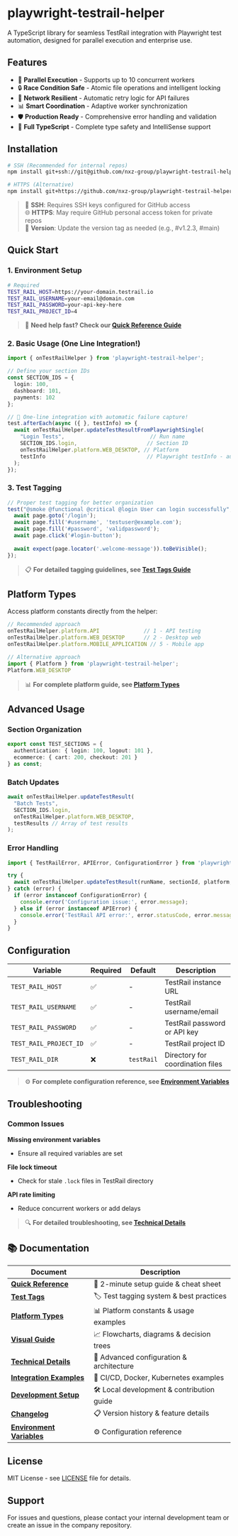# playwright-testrail-helper

A TypeScript library for seamless TestRail integration with Playwright test automation, designed for parallel execution and enterprise use.

## Features

- 🚀 **Parallel Execution** - Supports up to 10 concurrent workers
- 🔒 **Race Condition Safe** - Atomic file operations and intelligent locking
- 🔄 **Network Resilient** - Automatic retry logic for API failures
- 📊 **Smart Coordination** - Adaptive worker synchronization
- 🛡️ **Production Ready** - Comprehensive error handling and validation
- 📝 **Full TypeScript** - Complete type safety and IntelliSense support

## Installation

```bash
# SSH (Recommended for internal repos)
npm install git+ssh://git@github.com/nxz-group/playwright-testrail-helper.git#v1.2.2

# HTTPS (Alternative)
npm install git+https://github.com/nxz-group/playwright-testrail-helper.git#v1.2.2
```

> 🔑 **SSH**: Requires SSH keys configured for GitHub access  
> 🌐 **HTTPS**: May require GitHub personal access token for private repos  
> 📌 **Version**: Update the version tag as needed (e.g., #v1.2.3, #main)

## Quick Start

### 1. Environment Setup
```bash
# Required
TEST_RAIL_HOST=https://your-domain.testrail.io
TEST_RAIL_USERNAME=your-email@domain.com
TEST_RAIL_PASSWORD=your-api-key-here
TEST_RAIL_PROJECT_ID=4
```

> 🚀 **Need help fast? Check our [Quick Reference Guide](./docs/QUICK_REFERENCE.md)**

### 2. Basic Usage (One Line Integration!)
```typescript
import { onTestRailHelper } from 'playwright-testrail-helper';

// Define your section IDs
const SECTION_IDS = {
  login: 100,
  dashboard: 101,
  payments: 102
};

// 🎉 One-line integration with automatic failure capture!
test.afterEach(async ({ }, testInfo) => {
  await onTestRailHelper.updateTestResultFromPlaywrightSingle(
    "Login Tests",                           // Run name
    SECTION_IDS.login,                      // Section ID
    onTestRailHelper.platform.WEB_DESKTOP, // Platform
    testInfo                                // Playwright testInfo - automatic!
  );
});
```

### 3. Test Tagging
```typescript
// Proper test tagging for better organization
test("@smoke @functional @critical @login User can login successfully", async ({ page }) => {
  await page.goto('/login');
  await page.fill('#username', 'testuser@example.com');
  await page.fill('#password', 'validpassword');
  await page.click('#login-button');
  
  await expect(page.locator('.welcome-message')).toBeVisible();
});
```

> 📋 **For detailed tagging guidelines, see [Test Tags Guide](./docs/TEST_TAGS.md)**

## Platform Types

Access platform constants directly from the helper:

```typescript
// Recommended approach
onTestRailHelper.platform.API              // 1 - API testing
onTestRailHelper.platform.WEB_DESKTOP      // 2 - Desktop web
onTestRailHelper.platform.MOBILE_APPLICATION // 5 - Mobile app

// Alternative approach
import { Platform } from 'playwright-testrail-helper';
Platform.WEB_DESKTOP
```

> 📊 **For complete platform guide, see [Platform Types](./docs/PLATFORM_TYPES.md)**

## Advanced Usage

### Section Organization
```typescript
export const TEST_SECTIONS = {
  authentication: { login: 100, logout: 101 },
  ecommerce: { cart: 200, checkout: 201 }
} as const;
```

### Batch Updates
```typescript
await onTestRailHelper.updateTestResult(
  "Batch Tests",
  SECTION_IDS.login,
  onTestRailHelper.platform.WEB_DESKTOP,
  testResults // Array of test results
);
```

### Error Handling
```typescript
import { TestRailError, APIError, ConfigurationError } from 'playwright-testrail-helper';

try {
  await onTestRailHelper.updateTestResult(runName, sectionId, platform, results);
} catch (error) {
  if (error instanceof ConfigurationError) {
    console.error('Configuration issue:', error.message);
  } else if (error instanceof APIError) {
    console.error('TestRail API error:', error.statusCode, error.message);
  }
}
```

## Configuration

| Variable | Required | Default | Description |
|----------|----------|---------|-------------|
| `TEST_RAIL_HOST` | ✅ | - | TestRail instance URL |
| `TEST_RAIL_USERNAME` | ✅ | - | TestRail username/email |
| `TEST_RAIL_PASSWORD` | ✅ | - | TestRail password or API key |
| `TEST_RAIL_PROJECT_ID` | ✅ | - | TestRail project ID |
| `TEST_RAIL_DIR` | ❌ | `testRail` | Directory for coordination files |

> ⚙️ **For complete configuration reference, see [Environment Variables](./docs/ENVIRONMENT_VARIABLES.md)**

## Troubleshooting

### Common Issues

**Missing environment variables**
- Ensure all required variables are set

**File lock timeout**
- Check for stale `.lock` files in TestRail directory

**API rate limiting**
- Reduce concurrent workers or add delays

> 🔍 **For detailed troubleshooting, see [Technical Details](./docs/TECHNICAL_DETAILS.md)**

## 📚 Documentation

| Document | Description |
|----------|-------------|
| **[Quick Reference](./docs/QUICK_REFERENCE.md)** | 🚀 2-minute setup guide & cheat sheet |
| **[Test Tags](./docs/TEST_TAGS.md)** | 🏷️ Test tagging system & best practices |
| **[Platform Types](./docs/PLATFORM_TYPES.md)** | 📊 Platform constants & usage examples |
| **[Visual Guide](./docs/VISUAL_GUIDE.md)** | 📈 Flowcharts, diagrams & decision trees |
| **[Technical Details](./docs/TECHNICAL_DETAILS.md)** | 🔧 Advanced configuration & architecture |
| **[Integration Examples](./docs/INTEGRATION_EXAMPLES.md)** | 🔗 CI/CD, Docker, Kubernetes examples |
| **[Development Setup](./docs/SETUP.md)** | 🛠️ Local development & contribution guide |
| **[Changelog](./docs/CHANGELOG.md)** | 📋 Version history & feature details |
| **[Environment Variables](./docs/ENVIRONMENT_VARIABLES.md)** | ⚙️ Configuration reference |

## License

MIT License - see [LICENSE](LICENSE) file for details.

## Support

For issues and questions, please contact your internal development team or create an issue in the company repository.
